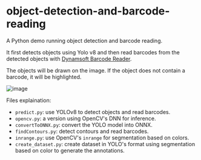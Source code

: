 # object-detection-and-barcode-reading

A Python demo running object detection and barcode reading.

It first detects objects using Yolo v8 and then read barcodes from the detected objects with [Dynamsoft Barcode Reader](https://www.dynamsoft.com/barcode-reader/overview/).

The objects will be drawn on the image. If the object does not contain a barcode, it will be highlighted.

![image](https://github.com/tony-xlh/object-detection-and-barcode-reading/assets/112376616/9a34411a-53a3-4a03-af74-8f34a528f264)


Files explaination:

* `predict.py`: use YOLOv8 to detect objects and read barcodes.
* `opencv.py`: a version using OpenCV's DNN for inference.
* `convertToONNX.py`: convert the YOLO model into ONNX.
* `findContours.py`: detect contours and read barcodes.
* `inrange.py`: use OpenCV's `inrange` for segmentation based on colors.
* `create_dataset.py`: create dataset in YOLO's format using segmentation based on color to generate the annotations.

